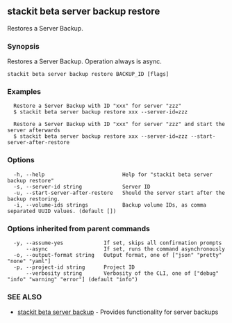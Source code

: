 ## stackit beta server backup restore

Restores a Server Backup.

### Synopsis

Restores a Server Backup. Operation always is async.

```
stackit beta server backup restore BACKUP_ID [flags]
```

### Examples

```
  Restore a Server Backup with ID "xxx" for server "zzz"
  $ stackit beta server backup restore xxx --server-id=zzz

  Restore a Server Backup with ID "xxx" for server "zzz" and start the server afterwards
  $ stackit beta server backup restore xxx --server-id=zzz --start-server-after-restore
```

### Options

```
  -h, --help                         Help for "stackit beta server backup restore"
  -s, --server-id string             Server ID
  -u, --start-server-after-restore   Should the server start after the backup restoring.
  -i, --volume-ids strings           Backup volume IDs, as comma separated UUID values. (default [])
```

### Options inherited from parent commands

```
  -y, --assume-yes             If set, skips all confirmation prompts
      --async                  If set, runs the command asynchronously
  -o, --output-format string   Output format, one of ["json" "pretty" "none" "yaml"]
  -p, --project-id string      Project ID
      --verbosity string       Verbosity of the CLI, one of ["debug" "info" "warning" "error"] (default "info")
```

### SEE ALSO

* [stackit beta server backup](./stackit_beta_server_backup.md)	 - Provides functionality for server backups

